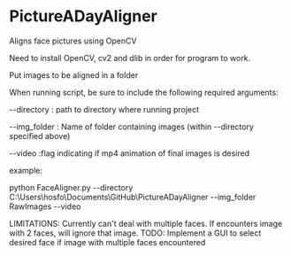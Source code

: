 # PictureADayAligner
Aligns face pictures using OpenCV 


Need to install OpenCV, cv2 and dlib in order for program to work.

Put images to be aligned in a folder

When running script, be sure to include the following required arguments:

--directory : path to directory where running project

--img_folder : Name of folder containing images (within --directory specified above)

--video :flag indicating if mp4 animation of final images is desired

example: 

python FaceAligner.py --directory C:\Users\hosfo\Documents\GitHub\PictureADayAligner --img_folder RawImages --video

LIMITATIONS: Currently can't deal with multiple faces. If encounters image with 2 faces, will ignore that image.
  TODO: Implement a GUI to select desired face if image with multiple faces encountered 
